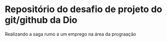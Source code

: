 # Repositório do desafio de projeto do git/github da Dio
Realizando a saga rumo a um emprego na área da prograação
